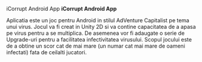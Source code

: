  iCorrupt Android App
**iCorrupt Android App**

Aplicatia este un joc pentru Android in stilul AdVenture Capitalist pe tema unui virus.
Jocul va fi creat in Unity 2D si va contine capacitatea de a apasa pe virus pentru a se multiplica. De asemenea vor fi adaugate o serie de Upgrade-uri pentru a facilitatea infectivitatea virusului. Scopul jocului este de a obtine un scor cat de mai mare (un numar cat mai mare de oameni infectati) fata de ceilalti jucatori.